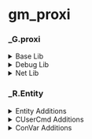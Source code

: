 # gm_proxi

### _G.proxi

<details>
<summary>Base Lib</summary>

`DEBUG` \
A boolean representing whether or not the module is in debug mode

`_R` \
A reference to the debug registry

`FRAME_UNDEFINED` \
For use in the FrameStagNotify hooks \
Value of -1

`FRAME_START` \
For use in the FrameStagNotify hooks \
Value of 0

`FRAME_NET_UPDATE_START` \
For use in the FrameStagNotify hooks \
Value of 1

`FRAME_NET_UPDATE_POSTDATAUPDATE_START` \
For use in the FrameStagNotify hooks \
Value of 2

`FRAME_NET_UPDATE_POSTDATAUPDATE_END` \
For use in the FrameStagNotify hooks \
Value of 3

`FRAME_NET_UPDATE_END` \
For use in the FrameStagNotify hooks \
Value of 4

`FRAME_RENDER_START` \
For use in the FrameStagNotify hooks \
Value of 5

`FRAME_RENDER_END` \
For use in the FrameStagNotify hooks \
Value of 6

`DisableAnimInterp(bool Disable)` \
Enables/Disables interpolate via CSequenceTransitioner::CheckForSequenceChange

`Disconnect(string DisconnectReason)` \
Disconnects from the server with a custom message

`StartPrediction(CUserCmd Command)` \
Starts engine prediction with the provided CUserCmd

`EndPrediction()` \
Stops engine prediction

`FullUpdate()` \
Forces a full network update

`number GetChokedCommands()` \
Returns the amount of choked/lost packets/commands

`ConVar GetConVar(string Name)` \
Alternative to _G.GetConVar

`number GetFlowIncoming()` \
Returns the incoming data latency of the net channel

`number GetFlowOutgoing()` \
Returns the outgoing data latency of the net channel

`SetPredictionAngles(Angle PredictionAngles)` \
Sets local view angles to be used during prediction

`Angle GetPredictionAngles()` \
Returns local view angles to be used during prediction

`SetSequenceNumber(number SequenceNumber)` \
Sets outgoing sequence number on the net channel

`number GetSequenceNumber()` \
Returns outgoing sequence number on the net channel

`SetViewAngles(Angle ViewAngles)` \
Sets view angles directly in the engine

`Angle GetViewAngles()` \
Returns view angles used by the engine

`bool RunOnClient(string Code, string Identifier = "[C]", bool HandleError = true)` \
Alternative to _G.RunString on client state \
Returns `true` on success, `false` on error

`bool RunOnMenu(string Code, string Identifier = "[C]", bool HandleError = true)` \
Alternative to _G.RunString on menu state \
Returns `true` on success, `false` on error

`SendConsoleCommand(string Command)` \
Runs a concommand on the server without running it on the client

`SendLuaError(string Error)` \
Sends a Lua Error event to the server without throwing an error on the client

`SetCurTime(number Time)` \
Spoofs _G.CurTime to return the given number until the next tick

`SetFrameTime(number Time)` \
Spoofs _G.FrameTime and _G.RealFrameTime to return the given number until the next tick

</details>

<details>
<summary>Debug Lib</summary>

`string, any getupvalue(function Function, number Index)` \
Same as _G.debug.getupvalue

`string setupvalue(function Function, number Index, any Value)` \
Same as _G.debug.setupvalue

`string, any getlocal(thread Thread = CurrentThread, number Level, number Index)` \
Same as _G.debug.getlocal

`string setlocal(thread Thread = CurrentThread, number Level, number Index, any Value)` \
Same as _G.debug.setlocal

`table getinfo(function FunctionOrStackLevel, string Fields = "flnSu", function Function)` \
Same as _G.debug.getinfo

`table getmetatable(any Object)` \
Same as _G.debug.getmetatable

</details>

<details>
<summary>Net Lib</summary>

`bool Start(string MessageName)` \
Same as _G.net.Start

`SendToServer()` \
Same as _G.net.SendToServer

`string NetworkIDToString(number ID)` \
Same as _G.util.NetworkIDToString

`number NetworkStringToID(string NetworkString)` \
Same as _G.util.NetworkStringToID

`WriteBit(bool Value)` \
Same as _G.net.WriteBit

`WriteBool(bool Value)` \
Same as _G.net.WriteBool

`WriteColor(table Color, bool WriteAlpha)` \
Same as _G.net.WriteColor

`WriteFloat(number Value)` \
Same as _G.net.WriteFloat

`WriteInt(number Value, number BitCount)` \
Same as _G.net.WriteInt

`WriteUInt(number Value, number BitCount)` \
Same as _G.net.WriteUInt

`WriteString(string Value)` \
Same as _G.net.WriteString

`WriteEntity(Entity Entity)` \
Same as _G.net.WriteEntity

`WriteVector(Vector Vector)` \
Same as _G.net.WriteVector

`WriteNormal(Vector Normal)` \
Same as _G.net.WriteVector \
Does not normalize the Vector

`WriteAngle(Angle Angle)` \
Same as _G.net.WriteAngle

`WriteMatrix(VMatrix Matrix)` \
Same as _G.net.WriteMatrix \
Temporarily disabled, does not write anything

</details>

### _R.Entity

<details>
<summary>Entity Additions</summary>

`any GetDTNetVar(string NetVar, number Force)` \
Returns a data entry from the entity's network variable datatable \
The values for Force are:

| Value | Type |
| --- | --- |
| 0 | Integer |
| 1 | Float |
| 2 | Vector |
| 3 | Vector2 |
| 4 | String |
| 5 | Entity |

`SetDTNetVar(string NetVar, any Value)` \
Sets a data entry on the entity's network variable datatable to the given value

`SetInterpolationEnabled(bool Enabled)` \
Sets whether or not this entity should be interpolated

</details>

<details>
<summary>CUserCmd Additions</summary>

`bool GetInWorldClicker()` \
Returns if the command is using world clicker

`SetInWorldClicker(bool WorldClicker)` \
Sets whether or not the command is using world clicker

`Vector GetWorldClickerAngles()` \
Returns the world clicking direction of the command

`SetWorldClickerAngles(Vector Angles)` \
Sets the world clicking direction of the command

`SetCommandNumber(number CommandNumber)` \
Sets the command number on the command

`SetTickCount(number TickCount)` \
Sets the tick count on the command

`number GetRandomSeed()` \
Returns the random seed of the command

`SetRandomSeed(number RandomSeed)` \
Sets the random seed of the command \
Internally moves command number forward until desired seed is reached

`bool GetIsTyping()` \
Returns if the command is set to be in the typing (Chatbox open) state

`SetIsTyping(bool Type)` \
Sets the typing (Chatbox open) state of the command

`bool HasBeenPredicted()` \
Returns if the command has already been predicted

`bool IsKeyCodeDown(number KeyCode)` \
Returns if a key code is being pressed

`AddKeyCode(number KeyCode)` \
Adds a key code to the command's pressed key list \
There is a limit of 5 keys being pressed for any given command. If all slots are full, the first slot will be overridden

`RemoveKeyCode(number KeyCode)` \
Removes a key come from the command's pressed key list

</details>

<details>
<summary>ConVar Additions</summary>

`SendValue(any Value)` \
Spoofs a convar change event on the server \
Accepted value types are: `string`, `number`, `bool`, `Angle`, `Vector`

`SetFlags(number Flags)` \
Force sets the flags on the convar

`ForceHasMin(bool HasMin)` \
Force whether or not the convar has a minimum value

`ForceHasMax(bool HasMax)` \
Force whether or not the convar has a maximum value

`ForceMin(number Min)` \
Forces the minimum value of the convar to the given value

`ForceMax(number Max)` \
Forces the maximum value of the convar to the given value

`ForceInt(number Integer)` \
Forces the value of the convar to the given integer

`ForceFloat(number Float)` \
Forces the value of the convar to the given float

`ForceBool(bool Value)` \
Forces the value of the convar to the given bool

`ForceString(string Value)` \
Forces the value of the convar to the given string

</details>

